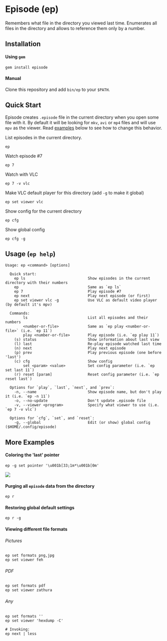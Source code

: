 # Episode (ep)
Remembers what file in the directory you viewed last time.
Enumerates all files in the directory and allows to reference them only by a number.

## Installation

#### Using `gem`
```
gem install episode
```

#### Manual
Clone this repository and add `bin/ep` to your `$PATH`.

## Quick Start

Episode creates `.episode` file in the current directory when you open some file with it. By default it will be looking for `mkv`, `avi` or `mp4` files and will use `mpv` as the viewer. Read [examples](#viewing-different-file-formats) below to see how to change this behavior.

List episodes in the current directory.
```
ep
``` 

Watch episode #7
```
ep 7
```

Watch with VLC
```
ep 7 -v vlc
``` 

Make VLC default player for this directory (add `-g` to make it global)
```
ep set viewer vlc
```

Show config for the current directory
```
ep cfg
```

Show global config
```
ep cfg -g
```

## Usage (`ep help`)
```
Usage: ep <command> [options]  

  Quick start:
    ep ls                            Show episodes in the current directory with their numbers
    ep                               Same as `ep ls`
    ep 7                             Play episode #7
    ep next                          Play next episode (or first)
    ep set viewer vlc -g             Use VLC as default video player (by default it's mpv)

  Commands:
        ls                           List all episodes and their numbers
        <number-or-file>             Same as `ep play <number-or-file>` (i.e. `ep 11`)
        play <number-or-file>        Play episode (i.e. `ep play 11`) 
    (s) status                       Show information about last view
    (l) last                         Re-play episode watched last time 
    (n) next                         Play next episode
    (p) prev                         Play previous episode (one before 'last') 
    (c) cfg                          Show config
        set <param> <value>          Set config parameter (i.e. `ep set last 11`)
    (r) reset [param]                Reset config parameter (i.e. `ep reset last`)

  Options for `play`, `last`, `next`, and `prev`:
    -n, --name                       Show episode name, but don't play it (i.e. `ep -n 11`)
    -o, --no-update                  Don't update .episode file
    -v, --viewer <program>           Specify what viewer to use (i.e. `ep 7 -v vlc`)

  Options for `cfg`, `set`, and `reset`:
    -g, --global                     Edit (or show) global config ($HOME/.config/episode)
```

## More Examples

#### Coloring the 'last' pointer
```
ep -g set pointer '\u001b[33;1m*\u001b[0m'
```
<img src="https://static.hedlx.org/episode_coloring_pointer.png">

#### Purging all `episode` data from the directory
```
ep r
```

#### Restoring global default settings
```
ep r -g
```

#### Viewing different file formats

###### Pictures
```
ep set formats png,jpg
ep set viewer feh
```

###### PDF
```
ep set formats pdf
ep set viewer zathura
```

###### Any
```
ep set formats ''
ep set viewer 'hexdump -C'

# Invoking:
ep next | less
```
